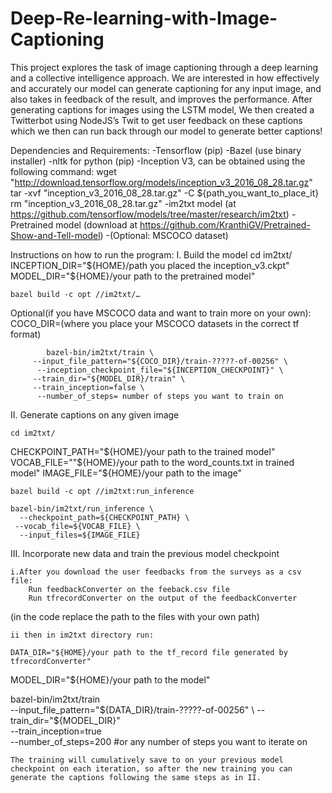 # Deep-Re-learning-with-Image-Captioning

This project explores the task of image captioning through a deep learning and a collective intelligence approach. We are interested in how effectively and accurately our model can generate captioning for any input image, and also takes in feedback of the result, and improves the performance. After generating captions for images using the LSTM model, We then created a Twitterbot using NodeJS’s Twit to get user feedback on these captions which we then can run back through our model to generate better captions!


Dependencies and Requirements:
    -Tensorflow (pip)
    -Bazel (use binary installer)
    -nltk for python (pip)
    -Inception V3, can be obtained using the following command:
wget "http://download.tensorflow.org/models/inception_v3_2016_08_28.tar.gz"
tar -xvf "inception_v3_2016_08_28.tar.gz" -C ${path_you_want_to_place_it}
rm "inception_v3_2016_08_28.tar.gz"
    -im2txt model (at https://github.com/tensorflow/models/tree/master/research/im2txt)
    -Pretrained model (download at https://github.com/KranthiGV/Pretrained-Show-and-Tell-model)
    -(Optional: MSCOCO dataset)


Instructions on how to run the program:
I. Build the model
    cd im2txt/
    INCEPTION_DIR="${HOME}/path you placed the inception_v3.ckpt"
    MODEL_DIR="${HOME}/your path to the pretrained model"

    bazel build -c opt //im2txt/…
                 
Optional(if you have MSCOCO data and want to train more on your own):
COCO_DIR=(where you place your MSCOCO datasets in the correct tf format)
    
            bazel-bin/im2txt/train \
         --input_file_pattern="${COCO_DIR}/train-?????-of-00256" \
          --inception_checkpoint_file="${INCEPTION_CHECKPOINT}" \
         --train_dir="${MODEL_DIR}/train" \
         --train_inception=false \
          --number_of_steps= number of steps you want to train on


II. Generate captions on any given image

    cd im2txt/
CHECKPOINT_PATH="${HOME}/your path to the trained model"
VOCAB_FILE=""${HOME}/your path to the word_counts.txt in trained model"
IMAGE_FILE="${HOME}/your path to the image"

    bazel build -c opt //im2txt:run_inference

    bazel-bin/im2txt/run_inference \
      --checkpoint_path=${CHECKPOINT_PATH} \
     --vocab_file=${VOCAB_FILE} \
      --input_files=${IMAGE_FILE}


III. Incorporate new data and train the previous model checkpoint

    i.After you download the user feedbacks from the surveys as a csv file:
        Run feedbackConverter on the feeback.csv file
        Run tfrecordConverter on the output of the feedbackConverter 
(in the code replace the path to the files with your own path)
        
    ii then in im2txt directory run:

    DATA_DIR="${HOME}/your path to the tf_record file generated by tfrecordConverter"
MODEL_DIR="${HOME}/your path to the model"

bazel-bin/im2txt/train \
  --input_file_pattern="${DATA_DIR}/train-?????-of-00256" \
  --train_dir="${MODEL_DIR}" \
  --train_inception=true \
  --number_of_steps=200 #or any number of steps you want to iterate on

    The training will cumulatively save to on your previous model checkpoint on each iteration, so after the new training you can generate the captions following the same steps as in II.
